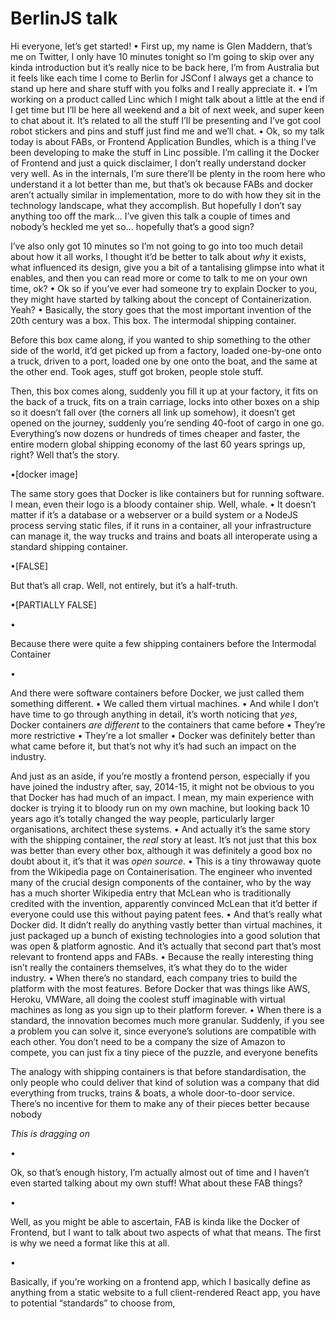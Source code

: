 # BerlinJS talk

Hi everyone, let’s get started!
•
First up, my name is Glen Maddern, that’s me on Twitter, I only have 10 minutes tonight so I’m going to skip over any kinda introduction but it’s really nice to be back here, I’m from Australia but it feels like each time I come to Berlin for JSConf I always get a chance to stand up here and share stuff with you folks and I really appreciate it.
•
I’m working on a product called Linc which I might talk about a little at the end if I get time but I’ll be here all weekend and a bit of next week,  and super keen to chat about it. It’s related to all the stuff I’ll be presenting and I’ve got cool robot stickers and pins and stuff just find me and we’ll chat.
•
Ok, so my talk today is about FABs, or Frontend Application Bundles, which is a thing I’ve been developing to make the stuff in Linc possible. I’m calling it the Docker of Frontend and just a quick disclaimer, I don’t really understand docker very well. As in the internals, I’m sure there’ll be plenty in the room here who understand it a lot better than me, but that’s ok because FABs and docker aren’t actually similar in implementation, more to do with how they sit in the technology landscape, what they accomplish. But hopefully I don’t say anything too off the mark… I’ve given this talk a couple of times and nobody’s heckled me yet so… hopefully that’s a good sign?

I’ve also only got 10 minutes so I’m not going to go into too much detail about how it all works, I thought it’d be better to talk about _why_ it exists, what influenced its design, give you a bit of a tantalising glimpse into what it enables, and then you can read more or come to talk to me on your own time, ok?
•
Ok so if you’ve ever had someone try to explain Docker to you, they might have started by talking about the concept of Containerization. Yeah? 
•
Basically, the story goes that the most important invention of the 20th century was a box. This box. The intermodal shipping container.

Before this box came along, if you wanted to ship something to the other side of the world, it’d get picked up from a factory, loaded one-by-one onto a truck, driven to a port, loaded one by one onto the boat, and the same at the other end. Took ages, stuff got broken, people stole stuff.

Then, this box comes along, suddenly you fill it up at your factory, it fits on the back of a truck, fits on a train carriage, locks into other boxes on a ship so it doesn’t fall over (the corners all link up somehow), it doesn’t get opened on the journey, suddenly you’re sending 40-foot of cargo in one go. Everything’s now dozens or hundreds of times cheaper and faster, the entire modern global shipping economy of the last 60 years springs up, right? Well that’s the story.

•[docker image]

The same story goes that Docker is like containers but for running software. I mean, even their logo is a bloody container ship. Well, whale.
•
It doesn’t matter if it’s a database or a webserver or a build system or a NodeJS process serving static files, if it runs in a container, all your infrastructure can manage it, the way trucks and trains and boats all interoperate using a standard shipping container.

•[FALSE]

But that’s all crap. Well, not entirely, but it’s a half-truth.

•[PARTIALLY FALSE]

•

Because there were quite a few shipping containers before the Intermodal Container

•

And there were software containers before Docker, we just called them something different.
•
We called them virtual machines.
•
And while I don’t have time to go through anything in detail, it’s worth noticing that _yes_, Docker containers _are different_ to the containers that came before
•
They’re more restrictive
•
They’re a lot smaller
•
Docker was definitely better than what came before it, but that’s not why it’s had such an impact on the industry.

And just as an aside, if you’re mostly a frontend person, especially if you have joined the industry after, say, 2014-15, it might not be obvious to you that Docker has had much of an impact. I mean, my main experience with docker is trying it to bloody run on my own machine, but looking back 10 years ago it’s totally changed the way people, particularly larger organisations, architect these systems.
•
And actually it’s the same story with the shipping container, the _real_ story at least. It’s not just that this box was better than every other box, although it was definitely a good box no doubt about it, it’s that it was _open source_.
•
This is a tiny throwaway quote from the Wikipedia page on Containerisation. The engineer who invented many of the crucial design components of the container, who by the way has a much shorter Wikipedia entry that McLean who is traditionally credited with the invention, apparently convinced McLean that it’d better if everyone could use this without paying patent fees.
•
And that’s really what Docker did. It didn’t really do anything vastly better than virtual machines, it just packaged up a bunch of existing technologies into a good solution that was open & platform agnostic. And it’s actually that second part that’s most relevant to frontend apps and FABs.
•
Because the really interesting thing isn’t really the containers themselves, it’s what they do to the wider industry.
•
When there’s no standard, each company tries to build the platform with the most features. Before Docker that was things like AWS, Heroku, VMWare, all doing the coolest stuff imaginable with virtual machines as long as you sign up to their platform forever.
•
When there is a standard, the innovation becomes much more granular. Suddenly, if you see a problem you can solve it, since everyone’s solutions are compatible with each other. You don’t need to be a company the size of Amazon to compete, you can just fix a tiny piece of the puzzle, and everyone benefits

The analogy with shipping containers is that before standardisation, the only people who could deliver that kind of solution was a company that did everything from trucks, trains & boats, a whole door-to-door service. There’s no incentive for them to make any of their pieces better because nobody 

_This is dragging on_

•

Ok, so that’s enough history, I’m actually almost out of time and I haven’t even started talking about my own stuff! What about these FAB things?

•

Well, as you might be able to ascertain, FAB is kinda like the Docker of Frontend, but I want to talk about two aspects of what that means. The first is why we need a format like this at all.

•

Basically, if you’re working on a frontend app, which I basically define as anything from a static website to a full client-rendered React app, you have to potential “standards” to choose from, 
